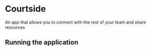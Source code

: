 

# Courtside

An app that allows you to connect with the rest of your team and share resources

## Running the application
